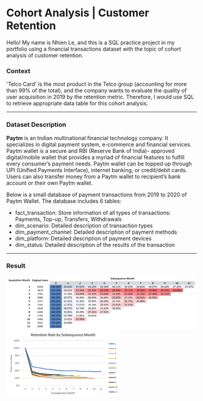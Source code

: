 # Cohort Analysis | Customer Retention

Hello! My name is Nhien Le, and this is a SQL practice project in my portfolio using a financial transactions dataset with the topic of cohort analysis of customer retention.

### Context
'Telco Card' is the most product in the Telco group (accounting for more than 99% of the total),
and the company wants to evaluate the quality of user acquisition in 2019 by the retention metric.
Therefore, I would use SQL to retrieve appropriate data table for this cohort analysis.

---
### Dataset Description
**Paytm** is an Indian multinational financial technology company. It specializes in digital payment system, e-commerce and financial services. Paytm wallet is a secure and RBI (Reserve Bank of India)- approved digital/mobile wallet that provides a myriad of financial features to fulfill every consumer’s payment needs. Paytm wallet can be topped up through UPI (Unified Payments Interface), internet banking, or credit/debit cards. Users can also transfer money from a Paytm wallet to recipient’s bank account or their own Paytm wallet.

Below is a small database of payment transactions from 2019 to 2020 of Paytm Wallet. The database
includes 6 tables:
- fact_transaction: Store information of all types of transactions: Payments, Top-up, Transfers, Withdrawals
- dim_scenario: Detailed description of transaction types
- dim_payment_channel: Detailed description of payment methods
- dim_platform: Detailed description of payment devices
- dim_status: Detailed description of the results of the transaction

---
### Result
<img src="image/Cohort retention table.png" alt="Cohort retention table" width="600"/>

<img src="image/Retention chart.png" alt="Retention chart" width="300"/>
